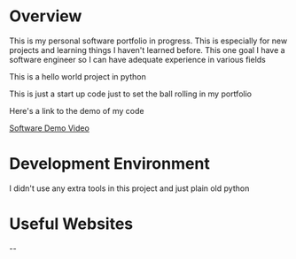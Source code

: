 # Overview
This is my personal software portfolio in progress. This is especially for new projects and learning things I haven't learned before. This one goal I have a software engineer so I can have adequate experience in various fields

This is a hello world project in python

This is just a start up code just to set the ball rolling in my portfolio

Here's a link to the demo of my code

[Software Demo Video](https://youtu.be/Cfix4Yj6uYU)

# Development Environment

I didn't use any extra tools in this project and just plain old python

# Useful Websites
 --

